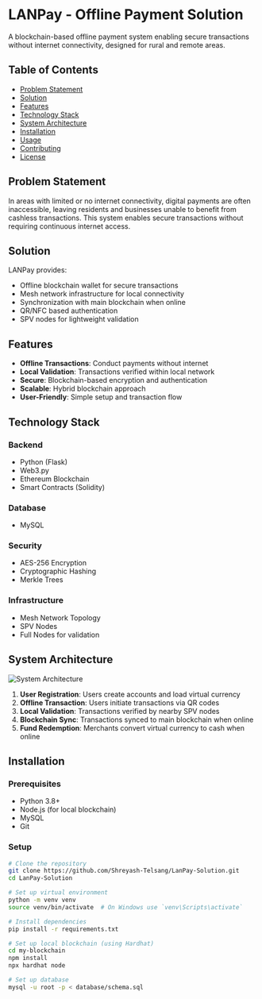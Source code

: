 # LANPay - Offline Payment Solution<!-- Add if you have a logo -->

A blockchain-based offline payment system enabling secure transactions without internet connectivity, designed for rural and remote areas.

## Table of Contents
- [Problem Statement](#problem-statement)
- [Solution](#solution)
- [Features](#features)
- [Technology Stack](#technology-stack)
- [System Architecture](#system-architecture)
- [Installation](#installation)
- [Usage](#usage)
- [Contributing](#contributing)
- [License](#license)

## Problem Statement
In areas with limited or no internet connectivity, digital payments are often inaccessible, leaving residents and businesses unable to benefit from cashless transactions. This system enables secure transactions without requiring continuous internet access.

## Solution
LANPay provides:
- Offline blockchain wallet for secure transactions
- Mesh network infrastructure for local connectivity
- Synchronization with main blockchain when online
- QR/NFC based authentication
- SPV nodes for lightweight validation

## Features
- **Offline Transactions**: Conduct payments without internet
- **Local Validation**: Transactions verified within local network
- **Secure**: Blockchain-based encryption and authentication
- **Scalable**: Hybrid blockchain approach
- **User-Friendly**: Simple setup and transaction flow

## Technology Stack
### Backend
- Python (Flask)
- Web3.py
- Ethereum Blockchain
- Smart Contracts (Solidity)

### Database
- MySQL

### Security
- AES-256 Encryption
- Cryptographic Hashing
- Merkle Trees

### Infrastructure
- Mesh Network Topology
- SPV Nodes
- Full Nodes for validation

## System Architecture
![System Architecture](assets/architecture.png) <!-- Add diagram if available -->

1. **User Registration**: Users create accounts and load virtual currency
2. **Offline Transaction**: Users initiate transactions via QR codes
3. **Local Validation**: Transactions verified by nearby SPV nodes
4. **Blockchain Sync**: Transactions synced to main blockchain when online
5. **Fund Redemption**: Merchants convert virtual currency to cash when online

## Installation

### Prerequisites
- Python 3.8+
- Node.js (for local blockchain)
- MySQL
- Git

### Setup
```bash
# Clone the repository
git clone https://github.com/Shreyash-Telsang/LanPay-Solution.git
cd LanPay-Solution

# Set up virtual environment
python -m venv venv
source venv/bin/activate  # On Windows use `venv\Scripts\activate`

# Install dependencies
pip install -r requirements.txt

# Set up local blockchain (using Hardhat)
cd my-blockchain
npm install
npx hardhat node

# Set up database
mysql -u root -p < database/schema.sql
